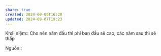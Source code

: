 ```yaml
---
share: true
created: 2024-09-06T16:20
updated: 2024-09-07T19:23
---
```

Khái niệm:: 
Cho nên năm đầu thì phí ban đầu sẽ cao, các năm sau thì sẽ thấp

Nguồn:: 
